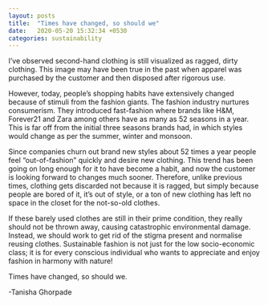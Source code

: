 ```yaml
---
layout: posts
title:  "Times have changed, so should we"
date:   2020-05-20 15:32:34 +0530
categories: sustainability
---
```

I’ve observed second-hand clothing is still visualized as ragged, dirty clothing. This image may have been true in the past when apparel was purchased by the customer and then disposed after rigorous use.

However, today, people’s shopping habits have extensively changed because of stimuli from the fashion giants. The fashion industry nurtures consumerism. They introduced fast-fashion where brands like H&M, Forever21 and Zara among others have as many as 52 seasons in a year. This is far off from the initial three seasons brands had, in which styles would change as per the summer, winter and monsoon.

Since companies churn out brand new styles about 52 times a year people feel “out-of-fashion” quickly and desire new clothing. This trend has been going on long enough for it to have become a habit, and now the customer is looking forward to changes much sooner. Therefore, unlike previous times, clothing gets discarded not because it is ragged, but simply because people are bored of it, it’s out of style, or a ton of new clothing has left no space in the closet for the not-so-old clothes.

If these barely used clothes are still in their prime condition, they really should not be thrown away, causing catastrophic environmental damage. Instead, we should work to get rid of the stigma present and normalise reusing clothes. Sustainable fashion is not just for the low socio-economic class; it is for every conscious individual who
wants to appreciate and enjoy fashion in harmony with nature!

Times have changed, so should we.

-Tanisha Ghorpade
